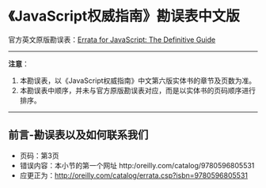 # 《JavaScript权威指南》勘误表中文版

官方英文原版勘误表：[Errata for JavaScript: The Definitive Guide](http://www.oreilly.com/catalog/errata.csp?isbn=9780596805531)

---

**注意**：

1. 本勘误表，以《JavaScript权威指南》中文第六版实体书的章节及页数为准。
1. 本勘误表中顺序，并未与官方原版勘误表对应，而是以实体书的页码顺序进行排序。

---

## 前言-勘误表以及如何联系我们

- 页码：第3页
- 错误内容：本小节的第一个网址 http:/oreilly.com/catalog/9780596805531
- 应更正为：http://oreilly.com/catalog/errata.csp?isbn=9780596805531
